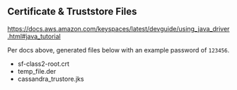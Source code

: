 ## Certificate & Truststore Files


https://docs.aws.amazon.com/keyspaces/latest/devguide/using_java_driver.html#java_tutorial

Per docs above, generated files below with an example password of `123456`.

* sf-class2-root.crt
* temp_file.der
* cassandra_trustore.jks